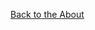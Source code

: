 <!---layout: page
title: "Tutorial"
permalink: /tutorial/--->

 <a href="https://kaseypocius.github.io/MUMT306-MagicMappedKettle/about"> Back to the About</a>
